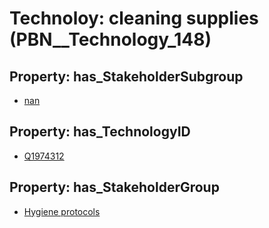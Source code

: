 # Technoloy: __cleaning supplies__ (PBN__Technology_148)

## Property: has_StakeholderSubgroup

* [nan](PBN__TechSubgroup_7)

## Property: has_TechnologyID

* [Q1974312](Q1974312)

## Property: has_StakeholderGroup

* [Hygiene protocols](PBN__TechGroup_9)

